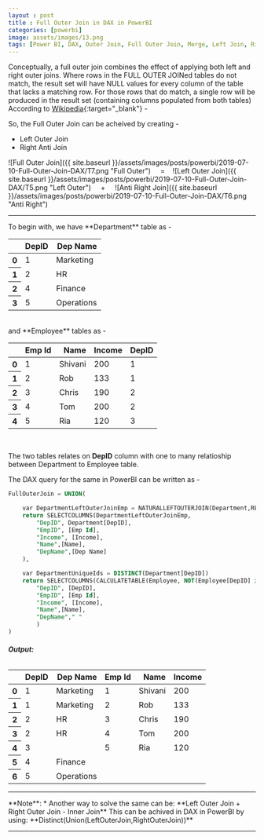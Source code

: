 ```yaml
---
layout : post
title : Full Outer Join in DAX in PowerBI
categories: [powerbi]
image: assets/images/13.png
tags: [Power BI, DAX, Outer Join, Full Outer Join, Merge, Left Join, Right Anti Join]
---
```

Conceptually, a full outer join combines the effect of applying both left and right outer joins. Where rows in the FULL OUTER JOINed tables do not match, the result set will have NULL values for every column of the table that lacks a matching row. For those rows that do match, a single row will be produced in the result set (containing columns populated from both tables)
According to [Wikipedia](https://en.wikipedia.org/wiki/Join_(SQL)#Full_outer_join){:target="_blank"} -

So, the Full Outer Join can be acheived by creating -

* Left Outer Join
* Right Anti Join  

<!--break-->

![Full Outer Join]({{ site.baseurl }}/assets/images/posts/powerbi/2019-07-10-Full-Outer-Join-DAX/T7.png "Full Outer") &nbsp;&nbsp;&nbsp;&nbsp;=&nbsp;&nbsp;&nbsp;&nbsp;![Left Outer Join]({{ site.baseurl }}/assets/images/posts/powerbi/2019-07-10-Full-Outer-Join-DAX/T5.png "Left Outer")&nbsp;&nbsp;&nbsp;&nbsp; + &nbsp;&nbsp;&nbsp;&nbsp;![Anti Right Join]({{ site.baseurl }}/assets/images/posts/powerbi/2019-07-10-Full-Outer-Join-DAX/T6.png "Anti Right")

<hr>
To begin with, we have **Department**  table as -  

<div class="table-responsive">
<table class="table-sm table-hover table-striped table-condensed table-bordered">
<thead>
    <tr style="text-align: right;">
      <th></th>
      <th>DepID</th>
      <th>Dep Name</th>
    </tr>
  </thead>
  <tbody>
    <tr>
      <th>0</th>
      <td>1</td>
      <td>Marketing</td>
    </tr>
    <tr>
      <th>1</th>
      <td>2</td>
      <td>HR</td>
    </tr>
    <tr>
      <th>2</th>
      <td>4</td>
      <td>Finance</td>
    </tr>
    <tr>
      <th>3</th>
      <td>5</td>
      <td>Operations</td>
    </tr>
  </tbody>
</table>
</div>
<br>
and **Employee** tables as - 

<div class="table-responsive">
<table class="table-sm table-hover table-striped table-condensed table-bordered">
<thead>
    <tr style="text-align: right;">
      <th></th>
      <th>Emp Id</th>
      <th>Name</th>
      <th>Income</th>
      <th>DepID</th>
    </tr>
  </thead>
  <tbody>
    <tr>
      <th>0</th>
      <td>1</td>
      <td>Shivani</td>
      <td>200</td>
      <td>1</td>
    </tr>
    <tr>
      <th>1</th>
      <td>2</td>
      <td>Rob</td>
      <td>133</td>
      <td>1</td>
    </tr>
    <tr>
      <th>2</th>
      <td>3</td>
      <td>Chris</td>
      <td>190</td>
      <td>2</td>
    </tr>
    <tr>
      <th>3</th>
      <td>4</td>
      <td>Tom</td>
      <td>200</td>
      <td>2</td>
    </tr>
    <tr>
      <th>4</th>
      <td>5</td>
      <td>Ria</td>
      <td>120</td>
      <td>3</td>
    </tr>
  </tbody>
</table>
</div>

<br>

The two tables relates on **DepID** column with one to many relatioship between Department to Employee table.

The DAX query for the same in PowerBI can be written as - 
```sql
FullOuterJoin = UNION(

    var DepartmentLeftOuterJoinEmp = NATURALLEFTOUTERJOIN(Department,RELATEDTABLE(Employee))
    return SELECTCOLUMNS(DepartmentLeftOuterJoinEmp,
        "DepID", Department[DepID],
        "EmpID", [Emp Id],
        "Income", [Income],
        "Name",[Name],
        "DepName",[Dep Name]
    ),

    var DepartmentUniqueIds = DISTINCT(Department[DepID])
    return SELECTCOLUMNS(CALCULATETABLE(Employee, NOT(Employee[DepID] in DepartmentUniqueIds)),
        "DepID", [DepID],
        "EmpID", [Emp Id],
        "Income", [Income],
        "Name",[Name],
        "DepName"," "
        )
)
```
###### **Output:**
<div class="table-responsive">
<table class="table-sm table-hover table-striped table-condensed table-bordered">
 <thead>
    <tr style="text-align: right;">
      <th></th>
      <th>DepID</th>
      <th>Dep Name</th>
      <th>Emp Id</th>
      <th>Name</th>
      <th>Income</th>
    </tr>
  </thead>
  <tbody>
    <tr>
      <th>0</th>
      <td>1</td>
      <td>Marketing</td>
      <td>1</td>
      <td>Shivani</td>
      <td>200</td>
    </tr>
    <tr>
      <th>1</th>
      <td>1</td>
      <td>Marketing</td>
      <td>2</td>
      <td>Rob</td>
      <td>133</td>
    </tr>
    <tr>
      <th>2</th>
      <td>2</td>
      <td>HR</td>
      <td>3</td>
      <td>Chris</td>
      <td>190</td>
    </tr>
    <tr>
      <th>3</th>
      <td>2</td>
      <td>HR</td>
      <td>4</td>
      <td>Tom</td>
      <td>200</td>
    </tr>
    <tr>
      <th>4</th>
      <td>3</td>
      <td></td>
      <td>5</td>
      <td>Ria</td>
      <td>120</td>
    </tr>
    <tr>
      <th>5</th>
      <td>4</td>
      <td>Finance</td>
      <td></td>
      <td></td>
      <td></td>
    </tr>
    <tr>
      <th>6</th>
      <td>5</td>
      <td>Operations</td>
      <td></td>
      <td></td>
      <td></td>
    </tr>
  </tbody>
</table>
</div>
<hr>
**Note**:  
* Another way to solve the same can be: **Left Outer Join + Right Outer Join - Inner Join**  
  This can be achived in DAX in PowerBI by using: **Distinct(Union(LeftOuterJoin,RightOuterJoin))**
<hr>